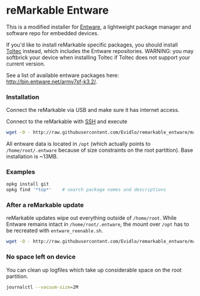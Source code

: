 # reMarkable Entware

This is a modified installer for [Entware](https://github.com/Entware/Entware), a lightweight package manager and software repo for embedded devices.

If you'd like to install reMarkable specific packages, you should install [Toltec](https://toltec-dev.org) instead, which includes the Entware repositories. WARNING: you may softbrick your device when installing Toltec if Toltec does not support your current version.

See a list of available entware packages here: http://bin.entware.net/armv7sf-k3.2/.

### Installation

Connect the reMarkable via USB and make sure it has internet access.

Connect to the reMarkable with [SSH](https://remarkablewiki.com/tech/ssh) and execute

``` bash
wget -O - http://raw.githubusercontent.com/Evidlo/remarkable_entware/master/install.sh | sh
```

All entware data is located in `/opt` (which actually points to `/home/root/.entware` because of size constraints on the root partition).  Base installation is ~13MB.

### Examples

``` bash
opkg install git
opkg find '*top*'    # search package names and descriptions
```

### After a reMarkable update

reMarkable updates wipe out everything outside of `/home/root`.  While Entware remains intact in `/home/root/.entware`, the mount over `/opt` has to be recreated with `entware_reenable.sh`.

``` bash
wget -O - http://raw.githubusercontent.com/Evidlo/remarkable_entware/master/reenable.sh | sh
```

### No space left on device

You can clean up logfiles which take up considerable space on the root partition.

``` bash
journalctl --vacuum-size=2M
```
